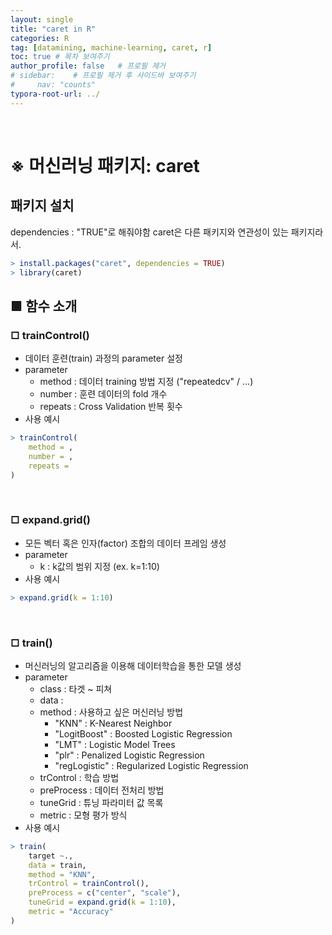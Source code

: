 ```yaml
---
layout: single
title: "caret in R"
categories: R
tag: [datamining, machine-learning, caret, r]
toc: true # 목차 보여주기
author_profile: false   # 프로필 제거
# sidebar:    # 프로필 제거 후 사이드바 보여주기
#     nav: "counts"
typora-root-url: ../
---
```

<br>

# **※ 머신러닝 패키지: caret**

## 패키지 설치
dependencies : "TRUE"로 해줘야함
caret은 다른 패키지와 연관성이 있는 패키지라서.

```r
> install.packages("caret", dependencies = TRUE)
> library(caret)
```

## ■ 함수 소개
### □ trainControl()
- 데이터 훈련(train) 과정의 parameter 설정
- parameter
  - method : 데이터 training 방법 지정 ("repeatedcv" / ...)
  - number : 훈련 데이터의 fold 개수
  - repeats : Cross Validation 반복 횟수
- 사용 예시

```r
> trainControl(
    method = ,
    number = ,
    repeats =
)
```

<br>

### □ expand.grid()
- 모든 벡터 혹은 인자(factor) 조합의 데이터 프레임 생성
- parameter
  - k : k값의 범위 지정 (ex. k=1:10)
- 사용 예시

```r
> expand.grid(k = 1:10)
```

<br>

### □ train()
- 머신러닝의 알고리즘을 이용해 데이터학습을 통한 모델 생성
- parameter
  - class : 타겟 ~ 피쳐
  - data :
  - method : 사용하고 싶은 머신러닝 방법
    - "KNN" : K-Nearest Neighbor
    - "LogitBoost" : Boosted Logistic Regression
    - "LMT" : Logistic Model Trees
    - "plr" : Penalized Logistic Regression
    - "regLogistic" : Regularized Logistic Regression
  - trControl : 학습 방법
  - preProcess : 데이터 전처리 방법
  - tuneGrid : 튜닝 파라미터 값 목록
  - metric : 모형 평가 방식
- 사용 예시

```r
> train(
    target ~.,
    data = train,
    method = "KNN",
    trControl = trainControl(),
    preProcess = c("center", "scale"),
    tuneGrid = expand.grid(k = 1:10),
    metric = "Accuracy"
)
```
